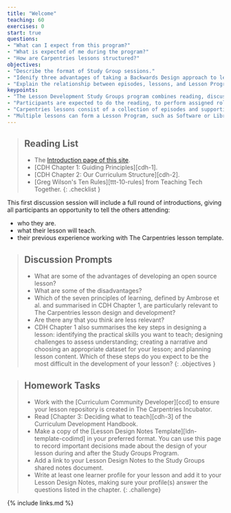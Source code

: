 ```yaml
---
title: "Welcome"
teaching: 60
exercises: 0
start: true
questions:
- "What can I expect from this program?"
- "What is expected of me during the program?"
- "How are Carpentries lessons structured?"
objectives:
- "Describe the format of Study Group sessions."
- "Idenify three advantages of taking a Backwards Design approach to lesson development."
- "Explain the relationship between episodes, lessons, and Lesson Programs."
keypoints:
- "The Lesson Development Study Groups program combines reading, discussion, and practical lesson development tasks."
- "Participants are expected to do the reading, to perform assigned roles and contribute actively to discussions, and to complete homework tasks between sessions."
- "Carpentries lessons consist of a collection of episodes and supporting material."
- "Multiple lessons can form a Lesson Program, such as Software or Library Carpentry, or a curriculum, such as Data Carpentry Ecology."
---
```


> ## Reading List
>
> - The [Introduction page of this site](../00-introduction/).
> - [CDH Chapter 1: Guiding Principles][cdh-1].
> - [CDH Chapter 2: Our Curriculum Structure][cdh-2].
> - [Greg Wilson's Ten Rules][ttt-10-rules] from Teaching Tech Together.
{: .checklist }

This first discussion session will include a full round of introductions,
giving all participants an opportunity to tell the others attending:

- who they are.
- what their lesson will teach.
- their previous experience working with The Carpentries lesson template.

> ## Discussion Prompts
>
> - What are some of the advantages of developing an open source lesson?
> - What are some of the disadvantages?
> - Which of the seven principles of learning,
>   defined by Ambrose et al. and summarised in CDH Chapter 1,
>   are particularly relevant to The Carpentries lesson design and development?
> - Are there any that you think are less relevant?
> - CDH Chapter 1 also summarises the key steps in designing a lesson:
>   identifying the practical skills you want to teach;
>   designing challenges to assess understanding;
>   creating a narrative and choosing an appropriate dataset for your lesson;
>   and planning lesson content.
>   Which of these steps do you expect to be the most difficult in
>   the development of your lesson?
{: .objectives }

> ## Homework Tasks
>
> - Work with the [Curriculum Community Developer][ccd] to ensure
>   your lesson repository is created in The Carpentries Incubator.
> - Read [Chapter 3: Deciding what to teach][cdh-3] of
>   the Curriculum Development Handbook.
> - Make a copy of the [Lesson Design Notes Template][ldn-template-codimd]
>   in your preferred format.
>   You can use this page to record important decisions made about the design of
>   your lesson during and after the Study Groups Program.
> - Add a link to your Lesson Design Notes to the Study Groups
>   shared notes document.
> - Write at least one learner profile for your lesson
>   and add it to your Lesson Design Notes,
>   making sure your profile(s) answer the questions listed in the chapter.
{: .challenge}

{% include links.md %}
